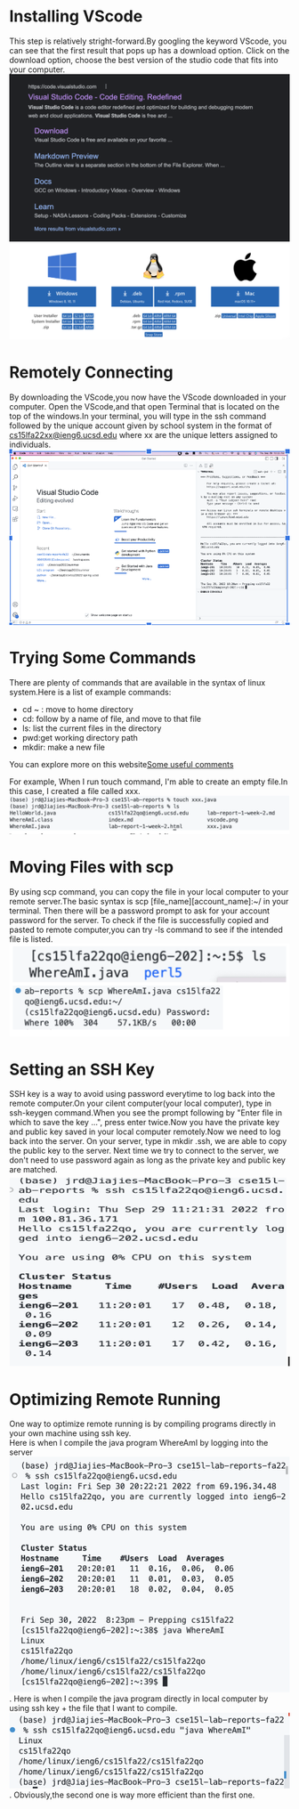 # Installing VScode
This step is relatively stright-forward.By googling the keyword VScode, you can see that the first result that pops up has a download option. Click on the download option, choose the best version of the studio code that fits into your computer.
![](google1.png)
![](download%20options.png)
# Remotely Connecting
By downloading the VScode,you now have the VScode downloaded in your computer. Open the VScode,and that open Terminal that is located on the top of the windows.In your terminal, you will type in the ssh command followed by the unique account given by school system in the format of cs15lfa22xx@ieng6.ucsd.edu where xx are the unique letters assigned to individuals.
![](remote%20connecting.png)

# Trying Some Commands
There are plenty of commands that are available in the syntax of linux system.Here is a list of example commands:
* cd ~ : move to home directory
* cd: follow by a name of file, and move to that file 
* ls: list the current files in the directory
* pwd:get working directory path
* mkdir: make a new file 

You can explore more on this website[Some useful comments](https://www.digitalocean.com/community/tutorials/linux-commands)

For example, When I run touch command, I'm able to create an empty file.In this case, I created a file called xxx.
![](running%20some%20comments.png)

# Moving Files with scp
By using scp command, you can copy the file in your local computer to your remote server.The basic syntax is scp [file_name][account_name]:~/ in your terminal. Then there will be a password prompt to ask for your account password for the server. To check if the file is successfully copied and pasted to remote computer,you can try -ls command to see if the intended file is listed.
![](scp.png)

# Setting an SSH Key
SSH key is a way to avoid using password everytime to log back into the remote computer.On your cilent computer(your local computer), type in ssh-keygen command.When you see the prompt following by "Enter file in which to save the key ...", press enter twice.Now you have the private key and public key saved in your local computer  remotely.Now we need to log back into the server. On your server, type in mkdir .ssh, we are able to copy the public key to the server. Next time we try to connect to the server, we don't need to use password again as long as the private key and public key are matched.
![](logging%20without%20ssh.png)

# Optimizing Remote Running
One way to optimize remote running is by compiling programs directly in your own machine using ssh key.\
Here is when I compile the java program WhereAmI by logging into the server
![](required%20logging.png).
Here is when I compile the java program directly in local computer by using ssh key + the file that I want to compile.\
![](without%20logging.png).
Obviously,the second one is way more efficient than the first one.

